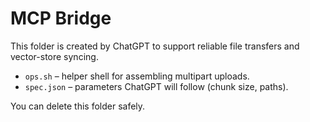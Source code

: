 # MCP Bridge

This folder is created by ChatGPT to support reliable file transfers and vector-store syncing.

- `ops.sh` – helper shell for assembling multipart uploads.
- `spec.json` – parameters ChatGPT will follow (chunk size, paths).

You can delete this folder safely.
